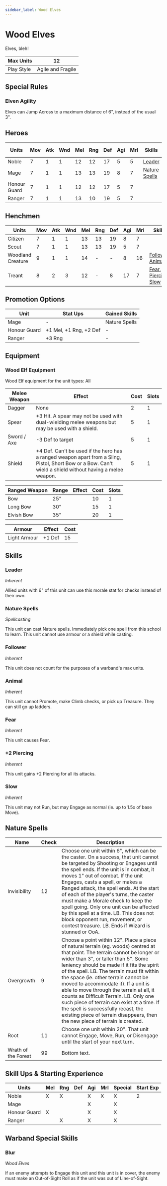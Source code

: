 ```yaml
---
sidebar_label: Wood Elves
---
```

# Wood Elves
Elves, bleh!

| Max Units | 12 |
| ---- | ---- |
| Play Style | Agile and Fragile |

## Special Rules
### Elven Agility
Elves can Jump Across to a maximum distance of 6", instead of the usual 3".
## Heroes
| Units | Mov | Atk | Wnd | Mel | Rng | Def | Agi | Mrl | Skills | Cost |  Cap | Skill Ups |
| ---- | ---- | ---- | ---- | ---- | ---- | ---- | ---- | ---- | ---- | ---- | ---- | ---- |
| Noble | 7 | 1 | 1 | 12 | 12 | 17 | 5 | 5 | [Leader](#leader) | 70 | 1 | [\[Link\]](docs/8.%20Reference/4.%20Skill%20Search.md?filter=Melee,Ranged,Agility,Morale,Wood%20Elves) |
| Mage | 7 | 1 | 1 | 13 | 13 | 19 | 8 | 7 | [Nature Spells](#nature-spells) | 40 | 1 | [\[Link\]](docs/8.%20Reference/4.%20Skill%20Search.md?filter=Agility,Wood%20Elves) |
| Honour Guard | 7 | 1 | 1 | 12 | 12 | 17 | 5 | 7 |  | 60 | - | [\[Link\]](docs/8.%20Reference/4.%20Skill%20Search.md?filter=Melee,Agility,Wood%20Elves) |
| Ranger | 7 | 1 | 1 | 13 | 10 | 19 | 5 | 7 |  | 60 | - | [\[Link\]](docs/8.%20Reference/4.%20Skill%20Search.md?filter=Ranged,Agility,Wood%20Elves) |

## Henchmen
| Units | Mov | Atk | Wnd | Mel | Rng | Def | Agi | Mrl | Skills | Cost |  Cap |
| ---- | ---- | ---- | ---- | ---- | ---- | ---- | ---- | ---- | ---- | ---- | ---- |
| Citizen | 7 | 1 | 1 | 13 | 13 | 19 | 8 | 7 |  | 40 | - |
| Scout | 7 | 1 | 1 | 13 | 13 | 19 | 5 | 7 |  | 50 | 5 |
| Woodland Creature | 9 | 1 | 1 | 14 | - | - | 8 | 16 | [Follower](#follower), [Animal](#animal) | 20 | 3 |
| Treant | 8 | 2 | 3 | 12 | - | 8 | 17 | 7 | [Fear](#fear), [+2 Piercing](#+2-piercing), [Slow](#slow) | 190 | 1 |

## Promotion Options
| Unit | Stat Ups | Gained Skills |
| ---- | ---- | ---- |
| Mage | - | Nature Spells |
| Honour Guard | +1 Mel, +1 Rng, +2 Def | - |
| Ranger | +3 Rng | - |

## Equipment

### Wood Elf Equipment 
Wood Elf equipment for the unit types: All

| Melee Weapon | Effect | Cost | Slots |
| ---- | ------ | ---- | ----- |
| Dagger | None | 2 | 1 |
| Spear | +3 Hit. A spear may not be used with dual-wielding melee weapons but may be used with a shield. | 5 | 1 |
| Sword / Axe | -3 Def to target | 5 | 1 |
| Shield | +4 Def. Can't be used if the hero has a ranged weapon apart from a Sling, Pistol, Short Bow or a Bow. Can't wield a shield without having a melee weapon. | 5 | 1 |

| Ranged Weapon | Range | Effect | Cost | Slots |
| ---- | ----- | ------ | ---- | ----- |
| Bow | 25" |  | 10 | 1 |
| Long Bow | 30" |  | 15 | 1 |
| Elvish Bow | 35" |  | 20 | 1 |

| Armour | Effect | Cost |
| ---- | ------ | ---- |
| Light Armour | +1 Def | 15 |

## Skills 
### Leader
*Inherent*

Allied units with 6" of this unit can use this morale stat for checks instead of their own.
### Nature Spells
*Spellcasting*

This unit can cast Nature spells. Immediately pick one spell from this school to learn. This unit cannot use armour or a shield while casting.
### Follower
*Inherent*

This unit does not count for the purposes of a warband's max units.
### Animal
*Inherent*

This unit cannot Promote, make Climb checks, or pick up Treasure. They can still go up ladders.
### Fear
*Inherent*

This unit causes Fear.
### +2 Piercing
*Inherent*

This unit gains +2 Piercing for all its attacks.
### Slow
*Inherent*

This unit may not Run, but may Engage as normal (ie. up to 1.5x of base Move).

## Nature Spells 

| Name | Check | Description |
| ---- | ------ | ---- |
| Invisibility | 12 | Choose one unit within 6", which can be the caster. On a success, that unit cannot be targeted by Shooting or Engages until the spell ends. If the unit is in combat, it moves 1" out of combat. If the unit Engages, casts a spell, or makes a Ranged attack, the spell ends. At the start of each of the player's turns, the caster must make a Morale check to keep the spell going. Only one unit can be affected by this spell at a time. LB. This does not block opponent run, movement, or contest treasure. LB. Ends if Wizard is stunned or OoA. |
| Overgrowth | 9 | Choose a point within 12". Place a piece of natural terrain (eg. woods) centred at that point. The terrain cannot be longer or wider than 3", or taller than 5". Some leniency should be made if it fits the spirit of the spell. LB. The terrain must fit within the space (ie. other terrain cannot be moved to accommodate it). If a unit is able to move through the terrain at all, it counts as Difficult Terrain. LB. Only one such piece of terrain can exist at a time. If the spell is successfully recast, the existing piece of terrain disappears, then the new piece of terrain is created. |
| Root | 11 | Choose one unit within 20". That unit cannot Engage, Move, Run, or Disengage until the start of your next turn. |
| Wrath of the Forest | 99 | Bottom text. |


## Skill Ups & Starting Experience
| Units | Mel | Rng | Def | Agi | Mrl | Special | Start Exp |
| ---- | ---- | ---- | ---- | ---- | ---- | ---- | ---- |
| Noble | X | X |  | X | X | X | 2 |
| Mage |  |  |  | X |  | X |  |
| Honour Guard | X |  |  | X |  | X |  |
| Ranger |  | X |  | X |  | X |  |

## Warband Special Skills 
### Blur
*Wood Elves*

If an enemy attempts to Engage this unit and this unit is in cover, the enemy must make an Out-of-Sight Roll as if the unit was out of Line-of-Sight.
